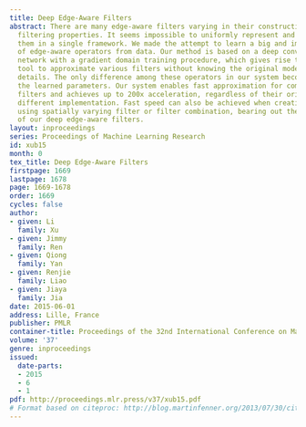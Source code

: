 ```yaml
---
title: Deep Edge-Aware Filters
abstract: There are many edge-aware filters varying in their construction forms and
  filtering properties. It seems impossible to uniformly represent and accelerate
  them in a single framework. We made the attempt to learn a big and important family
  of edge-aware operators from data. Our method is based on a deep convolutional neural
  network with a gradient domain training procedure, which gives rise to a powerful
  tool to approximate various filters without knowing the original models and implementation
  details. The only difference among these operators in our system becomes merely
  the learned parameters. Our system enables fast approximation for complex edge-aware
  filters and achieves up to 200x acceleration, regardless of their originally very
  different implementation. Fast speed can also be achieved when creating new effects
  using spatially varying filter or filter combination, bearing out the effectiveness
  of our deep edge-aware filters.
layout: inproceedings
series: Proceedings of Machine Learning Research
id: xub15
month: 0
tex_title: Deep Edge-Aware Filters
firstpage: 1669
lastpage: 1678
page: 1669-1678
order: 1669
cycles: false
author:
- given: Li
  family: Xu
- given: Jimmy
  family: Ren
- given: Qiong
  family: Yan
- given: Renjie
  family: Liao
- given: Jiaya
  family: Jia
date: 2015-06-01
address: Lille, France
publisher: PMLR
container-title: Proceedings of the 32nd International Conference on Machine Learning
volume: '37'
genre: inproceedings
issued:
  date-parts:
  - 2015
  - 6
  - 1
pdf: http://proceedings.mlr.press/v37/xub15.pdf
# Format based on citeproc: http://blog.martinfenner.org/2013/07/30/citeproc-yaml-for-bibliographies/
---
```

